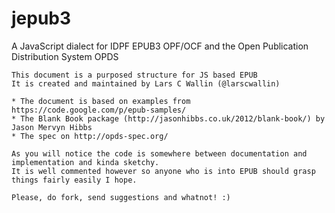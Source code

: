 jepub3
======

A JavaScript dialect for IDPF EPUB3 OPF/OCF and the Open Publication Distribution System OPDS 

	This document is a purposed structure for JS based EPUB
	It is created and maintained by Lars C Wallin (@larscwallin)

	* The document is based on examples from https://code.google.com/p/epub-samples/ 
	* The Blank Book package (http://jasonhibbs.co.uk/2012/blank-book/) by Jason Mervyn Hibbs 
	* The spec on http://opds-spec.org/
	
	As you will notice the code is somewhere between documentation and implementation and kinda sketchy.  
	It is well commented however so anyone who is into EPUB should grasp things fairly easily I hope.
	
	Please, do fork, send suggestions and whatnot! :)


